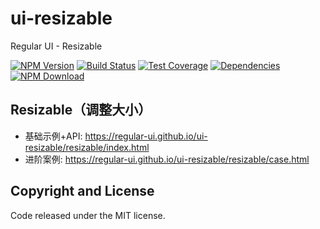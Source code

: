 # ui-resizable

Regular UI - Resizable

[![NPM Version][npm-img]][npm-url]
[![Build Status][travis-img]][travis-url]
[![Test Coverage][coveralls-img]][coveralls-url]
[![Dependencies][david-img]][david-url]
[![NPM Download][download-img]][download-url]

[npm-img]: http://img.shields.io/npm/v/rgui-resizable.svg?style=flat-square
[npm-url]: http://npmjs.org/package/rgui-resizable
[travis-img]: https://img.shields.io/travis/regular-ui/ui-resizable.svg?style=flat-square
[travis-url]: https://travis-ci.org/regular-ui/ui-resizable
[coveralls-img]: https://img.shields.io/coveralls/regular-ui/ui-resizable.svg?style=flat-square
[coveralls-url]: https://coveralls.io/r/regular-ui/ui-resizable
[david-img]: http://img.shields.io/david/regular-ui/ui-resizable.svg?style=flat-square
[david-url]: https://david-dm.org/regular-ui/ui-resizable
[download-img]: https://img.shields.io/npm/dm/rgui-resizable.svg?style=flat-square
[download-url]: https://npmjs.org/package/rgui-resizable

## Resizable（调整大小）

- 基础示例+API: https://regular-ui.github.io/ui-resizable/resizable/index.html
- 进阶案例: https://regular-ui.github.io/ui-resizable/resizable/case.html

## Copyright and License

Code released under the MIT license.
